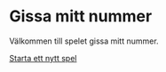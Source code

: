 Gissa mitt nummer
=========================

Välkommen till spelet gissa mitt nummer.

[Starta ett nytt spel](guess/init)
